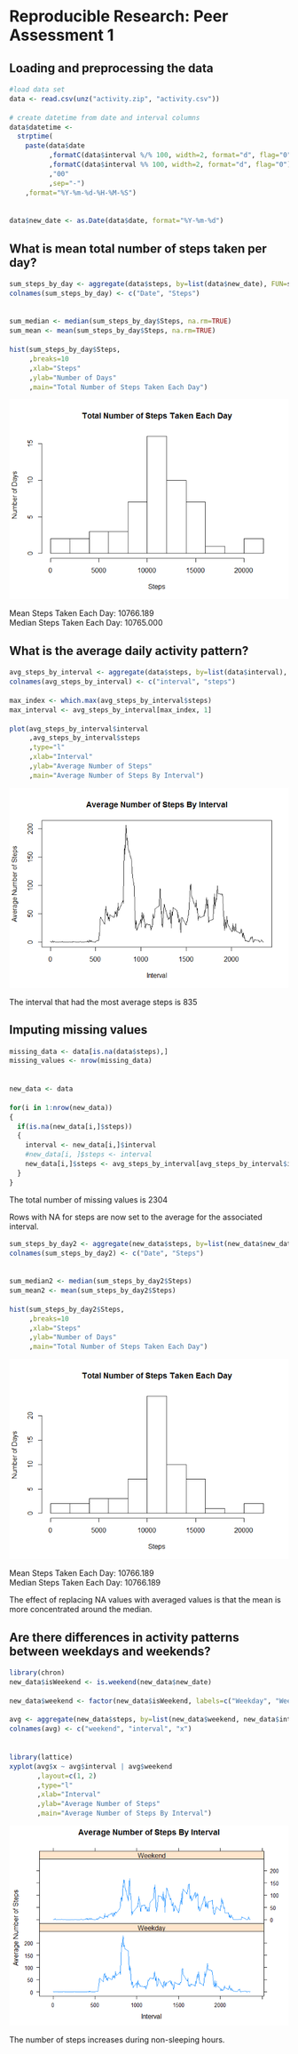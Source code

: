 # Reproducible Research: Peer Assessment 1


## Loading and preprocessing the data



```r
#load data set
data <- read.csv(unz("activity.zip", "activity.csv"))

# create datetime from date and interval columns
data$datetime <-
  strptime(
    paste(data$date
          ,formatC(data$interval %/% 100, width=2, format="d", flag="0")
          ,formatC(data$interval %% 100, width=2, format="d", flag="0")
          ,"00"
          ,sep="-")
    ,format="%Y-%m-%d-%H-%M-%S")


data$new_date <- as.Date(data$date, format="%Y-%m-%d")
```



## What is mean total number of steps taken per day?


```r
sum_steps_by_day <- aggregate(data$steps, by=list(data$new_date), FUN=sum)
colnames(sum_steps_by_day) <- c("Date", "Steps")


sum_median <- median(sum_steps_by_day$Steps, na.rm=TRUE)
sum_mean <- mean(sum_steps_by_day$Steps, na.rm=TRUE)

hist(sum_steps_by_day$Steps,
     ,breaks=10 
     ,xlab="Steps" 
     ,ylab="Number of Days"
     ,main="Total Number of Steps Taken Each Day")
```

![](PA1_template_files/figure-html/unnamed-chunk-2-1.png) 

Mean Steps Taken Each Day: 10766.189  
Median Steps Taken Each Day: 10765.000


## What is the average daily activity pattern?


```r
avg_steps_by_interval <- aggregate(data$steps, by=list(data$interval), FUN=mean, na.rm=TRUE)
colnames(avg_steps_by_interval) <- c("interval", "steps")

max_index <- which.max(avg_steps_by_interval$steps)
max_interval <- avg_steps_by_interval[max_index, 1]
  
plot(avg_steps_by_interval$interval
     ,avg_steps_by_interval$steps
     ,type="l"
     ,xlab="Interval"
     ,ylab="Average Number of Steps"
     ,main="Average Number of Steps By Interval")
```

![](PA1_template_files/figure-html/unnamed-chunk-3-1.png) 

The interval that had the most average steps is 835

## Imputing missing values


```r
missing_data <- data[is.na(data$steps),]
missing_values <- nrow(missing_data)


new_data <- data

for(i in 1:nrow(new_data))
{
  if(is.na(new_data[i,]$steps))
  {
    interval <- new_data[i,]$interval
    #new_data[i, ]$steps <- interval
    new_data[i,]$steps <- avg_steps_by_interval[avg_steps_by_interval$interval == interval,]$steps[1]
  }
}
```

The total number of missing values is 2304

Rows with NA for steps are now set to the average for the associated interval.


```r
sum_steps_by_day2 <- aggregate(new_data$steps, by=list(new_data$new_date), FUN=sum)
colnames(sum_steps_by_day2) <- c("Date", "Steps")


sum_median2 <- median(sum_steps_by_day2$Steps)
sum_mean2 <- mean(sum_steps_by_day2$Steps)

hist(sum_steps_by_day2$Steps,
     ,breaks=10 
     ,xlab="Steps" 
     ,ylab="Number of Days"
     ,main="Total Number of Steps Taken Each Day")
```

![](PA1_template_files/figure-html/unnamed-chunk-5-1.png) 


Mean Steps Taken Each Day: 10766.189  
Median Steps Taken Each Day: 10766.189

The effect of replacing NA values with averaged values is that the mean is more concentrated around the median.


## Are there differences in activity patterns between weekdays and weekends?



```r
library(chron)
new_data$isWeekend <- is.weekend(new_data$new_date)

new_data$weekend <- factor(new_data$isWeekend, labels=c("Weekday", "Weekend"))

avg <- aggregate(new_data$steps, by=list(new_data$weekend, new_data$interval), FUN=mean, na.rm=TRUE)
colnames(avg) <- c("weekend", "interval", "x")


library(lattice)
xyplot(avg$x ~ avg$interval | avg$weekend
       ,layout=c(1, 2)
       ,type="l"
       ,xlab="Interval"
       ,ylab="Average Number of Steps"
       ,main="Average Number of Steps By Interval")
```

![](PA1_template_files/figure-html/unnamed-chunk-6-1.png) 

The number of steps increases during non-sleeping hours.
